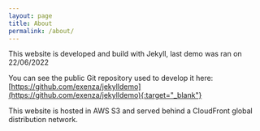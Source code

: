 ```yaml
---
layout: page
title: About
permalink: /about/
---
```


This website is developed and build with Jekyll, last demo was ran on 22/06/2022

You can see the public Git repository used to develop it here:
[https://github.com/exenza/jekylldemo](https://github.com/exenza/jekylldemo){:target="_blank"}

This website is hosted in AWS S3 and served behind a CloudFront global distribution network.
